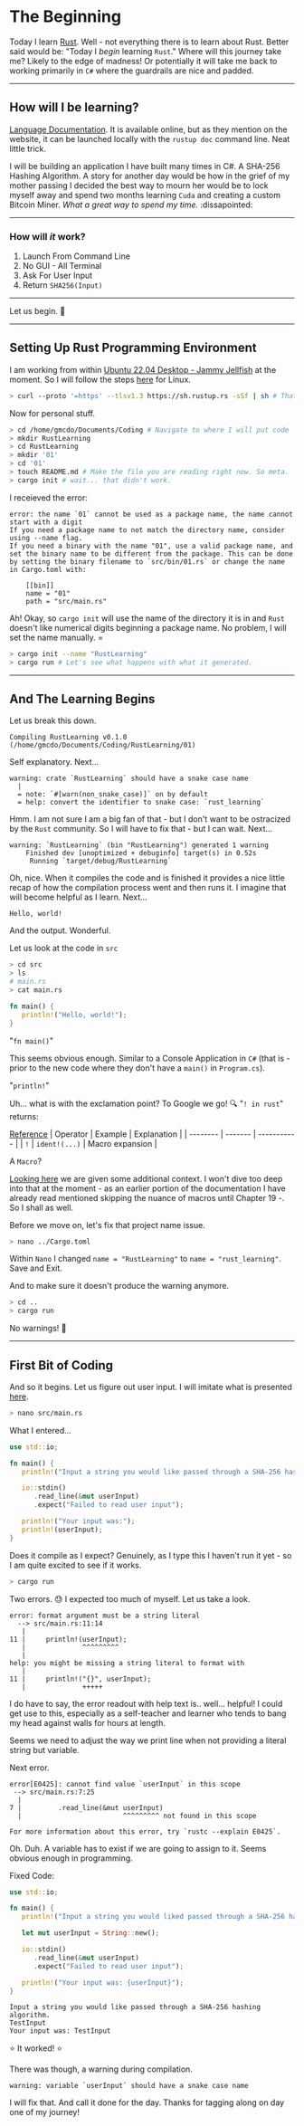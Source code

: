 # The Beginning

Today I learn [Rust](https://github.com/rust-lang/rust). Well - not everything there is to learn about Rust. Better said would be: "Today I *begin* learning `Rust`." Where will this journey take me? Likely to the edge of madness! Or potentially it will take me back to working primarily in `C#` where the guardrails are nice and padded.

***

## How will I be learning?

[Language Documentation](https://www.rust-lang.org/learn#:~:text=Grow%20with%20Rust-,Read,-the%20core%20documentation). It is available online, but as they mention on the website, it can be launched locally with the `rustup doc` command line. Neat little trick.

I will be building an application I have built many times in C#. A SHA-256 Hashing Algorithm. A story for another day would be how in the grief of my mother passing I decided the best way to mourn her would be to lock myself away and spend two months learning `Cuda` and creating a custom Bitcoin Miner. *What a great way to spend my time.* :dissapointed:

***

### How will *it* work?

1. Launch From Command Line
2. No GUI - All Terminal
3. Ask For User Input
4. Return `SHA256(Input)`

***

Let us begin. :rocket:

***

## Setting Up Rust Programming Environment

I am working from within [Ubuntu 22.04 Desktop - Jammy Jellfish](https://releases.ubuntu.com/22.04/) at the moment. So I will follow the steps [here](https://doc.rust-lang.org/book/ch01-01-installation.html) for Linux.

```Bash
> curl --proto '=https' --tlsv1.3 https://sh.rustup.rs -sSf | sh # That is it! Rust is installed.
```

Now for personal stuff.

```Bash
> cd /home/gmcdo/Documents/Coding # Navigate to where I will put code
> mkdir RustLearning
> cd RustLearning 
> mkdir '01'
> cd '01' 
> touch README.md # Make the file you are reading right now. So meta.
> cargo init # wait... that didn't work.
```

I receieved the error:

```
error: the name `01` cannot be used as a package name, the name cannot start with a digit
If you need a package name to not match the directory name, consider using --name flag.
If you need a binary with the name "01", use a valid package name, and set the binary name to be different from the package. This can be done by setting the binary filename to `src/bin/01.rs` or change the name in Cargo.toml with:

    [[bin]]
    name = "01"
    path = "src/main.rs"

```

Ah! Okay, so `cargo init` will use the name of the directory it is in and `Rust` doesn't like numerical digits beginning a package name. No problem, I will set the name manually. =

```Bash
> cargo init --name "RustLearning"
> cargo run # Let's see what happens with what it generated.
```

***

## And The Learning Begins

Let us break this down.

```
Compiling RustLearning v0.1.0 (/home/gmcdo/Documents/Coding/RustLearning/01)
```

Self explanatory. Next...

```
warning: crate `RustLearning` should have a snake case name
  |
  = note: `#[warn(non_snake_case)]` on by default
  = help: convert the identifier to snake case: `rust_learning`
```

Hmm. I am not sure I am a big fan of that - but I don't want to be ostracized by the `Rust` community. So I will have to fix that - but I can wait. Next...

```
warning: `RustLearning` (bin "RustLearning") generated 1 warning
    Finished dev [unoptimized + debuginfo] target(s) in 0.52s
     Running `target/debug/RustLearning`
```

Oh, nice. When it compiles the code and is finished it provides a nice little recap of how the compilation process went and then runs it. I imagine that will become helpful as I learn. Next...

```
Hello, world!
```

And the output. Wonderful.

Let us look at the code in `src`

```Bash
> cd src
> ls
# main.rs
> cat main.rs
```

```Rust
fn main() {
   println!("Hello, world!");
}
```

"`fn main()`"

This seems obvious enough. Similar to a Console Application in `C#` (that is - prior to the new code where they don't have a `main()` in `Program.cs`).

"`println!`"

Uh... what is with the exclamation point? To Google we go! :mag: "`! in rust`" returns:

[Reference](https://doc.rust-lang.org/book/appendix-02-operators.html)
| Operator | Example | Explanation |
| -------- | ------- | ----------- |
| `!` | `ident!(...)` | Macro expansion |

A `Macro`?

[Looking here](https://doc.rust-lang.org/book/ch19-06-macros.html) we are given some additional context. I won't dive too deep into that at the moment - as an earlier portion of the documentation I have already read mentioned skipping the nuance of macros until Chapter 19 -. So I shall as well.

Before we move on, let's fix that project name issue.

```Bash
> nano ../Cargo.toml
```

Within `Nano` I changed `name = "RustLearning"` to `name = "rust_learning"`. Save and Exit.

And to make sure it doesn't produce the warning anymore.

```Bash
> cd ..
> cargo run
```

No warnings! :star2:

***

## First Bit of Coding

And so it begins. Let us figure out user input. I will imitate what is presented [here](https://doc.rust-lang.org/book/ch02-00-guessing-game-tutorial.html).

```Bash
> nano src/main.rs
```

What I entered...

```Rust
use std::io;

fn main() {
   println!("Input a string you would like passed through a SHA-256 hashing algorithm.");

   io::stdin()
      .read_line(&mut userInput)
      .expect("Failed to read user input");

   println!("Your input was:");
   println!(userInput);
}
```

Does it compile as I expect? Genuinely, as I type this I haven't run it yet - so I am quite excited to see if it works.

```Bash
> cargo run
```

Two errors. :sweat: I expected too much of myself. Let us take a look.

```
error: format argument must be a string literal
  --> src/main.rs:11:14
   |
11 |     println!(userInput);
   |              ^^^^^^^^^
   |
help: you might be missing a string literal to format with
   |
11 |     println!("{}", userInput);
   |              +++++
```

I do have to say, the error readout with help text is.. well... helpful! I could get use to this, especially as a self-teacher and learner who tends to bang my head against walls for hours at length.

Seems we need to adjust the way we print line when not providing a literal string but variable.

Next error.

```
error[E0425]: cannot find value `userInput` in this scope
 --> src/main.rs:7:25
  |
7 |         .read_line(&mut userInput)
  |                         ^^^^^^^^^ not found in this scope

For more information about this error, try `rustc --explain E0425`.
```

Oh. Duh. A variable has to exist if we are going to assign to it. Seems obvious enough in programming.

Fixed Code:

```Rust
use std::io;

fn main() {
   println!("Input a string you would liked passed through a SHA-256 hashing algorithm.");

   let mut userInput = String::new();

   io::stdin()
      .read_line(&mut userInput)
      .expect("Failed to read user input");

   println!("Your input was: {userInput}");
}
```

```
Input a string you would like passed through a SHA-256 hashing algorithm.
TestInput
Your input was: TestInput
```

:star: It worked! :star:

There was though, a warning during compilation.

```
warning: variable `userInput` should have a snake case name
```

I will fix that. And call it done for the day. Thanks for tagging along on day one of my journey!
